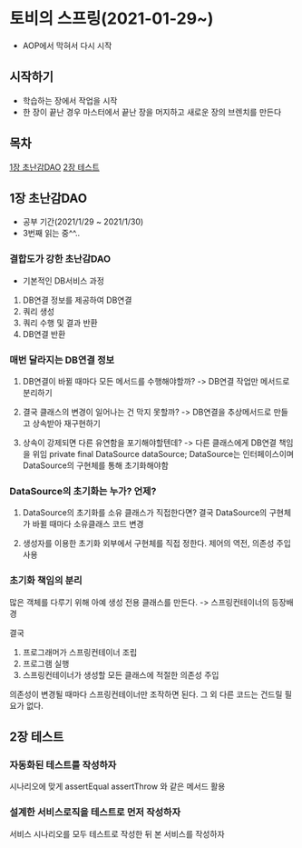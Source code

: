 # 토비의 스프링(2021-01-29~)

- AOP에서 막혀서 다시 시작

## 시작하기
- 학습하는 장에서 작업을 시작
- 한 장이 끝난 경우
마스터에서 끝난 장을 머지하고 새로운 장의 브렌치를 만든다

## 목차
[1장 초난감DAO](#1장-초난감DAO)
[2장 테스트](#2장-테스트)

## 1장 초난감DAO
- 공부 기간(2021/1/29 ~ 2021/1/30)
- 3번째 읽는 중^^..

### 결합도가 강한 초난감DAO
- 기본적인 DB서비스 과정
1) DB연결 정보를 제공하여 DB연결
2) 쿼리 생성
3) 쿼리 수행 및 결과 반환
4) DB연결 반환

### 매번 달라지는 DB연결 정보

1. DB연결이 바뀔 때마다 모든 메서드를 수행해야할까?
-> DB연결 작업만 메서드로 분리하기

2. 결국 클래스의 변경이 일어나는 건 막지 못할까?
-> DB연결을 추상메서드로 만들고 상속받아 재구현하기

3. 상속이 강제되면 다른 유연함을 포기해야할텐데?
-> 다른 클래스에게 DB연결 책임을 위임
private final DataSource dataSource;
DataSource는 인터페이스이며
DataSource의 구현체를 통해 초기화해야함

### DataSource의 초기화는 누가? 언제?

1. DataSource의 초기화를 소유 클래스가 직접한다면?
결국 DataSource의 구현체가 바뀔 때마다 소유클래스 코드 변경

2. 생성자를 이용한 초기화
외부에서 구현체를 직접 정한다.
제어의 역전, 의존성 주입 사용

### 초기화 책임의 분리

많은 객체를 다루기 위해 아예 생성 전용 클래스를 만든다.
-> 스프링컨테이너의 등장배경

결국
1. 프로그래머가 스프링컨테이너 조립
2. 프로그램 실행
3. 스프링컨테이너가 생성할 모든 클래스에 적절한 의존성 주입

의존성이 변경될 때마다 스프링컨테이너만 조작하면 된다.
그 외 다른 코드는 건드릴 필요가 없다.


## 2장 테스트
### 자동화된 테스트를 작성하자
시나리오에 맞게 assertEqual assertThrow 와 같은 메서드 활용

### 설계한 서비스로직을 테스트로 먼저 작성하자
서비스 시나리오를 모두 테스트로 작성한 뒤 본 서비스를 작성하자

